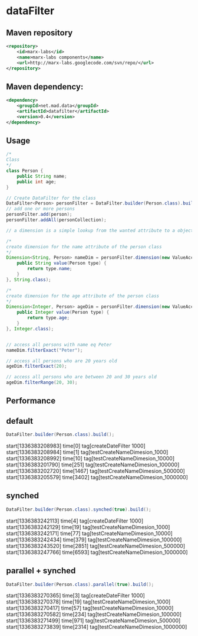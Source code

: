 dataFilter
==========

Maven repository
---------

``` xml
<repository>
	<id>marx-labs</id>
	<name>marx-labs components</name>
	<url>http://marx-labs.googlecode.com/svn/repo/</url>
</repository>
```


Maven dependency: 
-------------
``` xml
<dependency>
	<groupId>net.mad.data</groupId>
	<artifactId>datafilter</artifactId>
	<version>0.4</version>
</dependency>
```


Usage
-----

``` java
/*
Class
*/
class Person {
	public String name;
	public int age;
}

// Create DataFilter for the class
DataFilter<Person> personFilter = DataFilter.builder(Person.class).build();
// add one or more persons
personFilter.add(person);
personFilter.addAll(personCollection);

// a dimension is a simple lookup from the wanted attribute to a object

/* 
create dimension for the name attribute of the person class
*/
Dimension<String, Person> nameDim = personFilter.dimension(new ValueAccessorFunktion<Person, String>() {
	public String value(Person type) {
		return type.name;
	}
}, String.class);

/* 
create dimension for the age attribute of the person class
*/
Dimension<Integer, Person> ageDim = personFilter.dimension(new ValueAccessorFunktion<Person, Integer>() {
	public Integer value(Person type) {
		return type.age;
	}
}, Integer.class);


// access all persons with name eq Peter
nameDim.filterExact("Peter");

// access all persons who are 20 years old
ageDim.filterExact(20);

// access all persons who are between 20 and 30 years old
ageDim.filterRange(20, 30);
```

Performance
----------

default
-------
``` java
DataFilter.builder(Person.class).build();
```
start[1336383208983] time[0] tag[createDateFilter 1000]
start[1336383208984] time[1] tag[testCreateNameDimesion_1000]
start[1336383208992] time[10] tag[testCreateNameDimesion_10000]
start[1336383201790] time[251] tag[testCreateNameDimesion_100000]
start[1336383202720] time[1467] tag[testCreateNameDimesion_500000]
start[1336383205579] time[3402] tag[testCreateNameDimesion_1000000]



synched
-------
``` java
DataFilter.builder(Person.class).synched(true).build();
```
start[1336383242113] time[4] tag[createDateFilter 1000]
start[1336383242129] time[19] tag[testCreateNameDimesion_1000]
start[1336383242171] time[77] tag[testCreateNameDimesion_10000]
start[1336383242434] time[379] tag[testCreateNameDimesion_100000]
start[1336383243520] time[2851] tag[testCreateNameDimesion_500000]
start[1336383247766] time[6593] tag[testCreateNameDimesion_1000000]


parallel + synched
------------------
``` java
DataFilter.builder(Person.class).parallel(true).build();
```
start[1336383270365] time[3] tag[createDateFilter 1000]
start[1336383270378] time[19] tag[testCreateNameDimesion_1000]
start[1336383270417] time[57] tag[testCreateNameDimesion_10000]
start[1336383270582] time[234] tag[testCreateNameDimesion_100000]
start[1336383271499] time[971] tag[testCreateNameDimesion_500000]
start[1336383273839] time[2314] tag[testCreateNameDimesion_1000000]